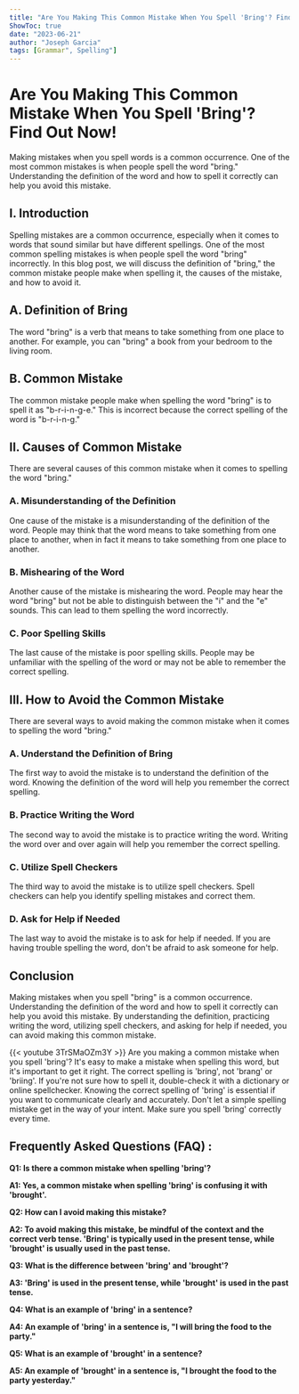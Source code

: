 ```yaml
---
title: "Are You Making This Common Mistake When You Spell 'Bring'? Find Out Now!"
ShowToc: true 
date: "2023-06-21"
author: "Joseph Garcia" 
tags: [Grammar", Spelling"]
---
```

# Are You Making This Common Mistake When You Spell 'Bring'? Find Out Now!

Making mistakes when you spell words is a common occurrence. One of the most common mistakes is when people spell the word "bring." Understanding the definition of the word and how to spell it correctly can help you avoid this mistake.

## I. Introduction

Spelling mistakes are a common occurrence, especially when it comes to words that sound similar but have different spellings. One of the most common spelling mistakes is when people spell the word "bring" incorrectly. In this blog post, we will discuss the definition of "bring," the common mistake people make when spelling it, the causes of the mistake, and how to avoid it.

## A. Definition of Bring

The word "bring" is a verb that means to take something from one place to another. For example, you can "bring" a book from your bedroom to the living room.

## B. Common Mistake

The common mistake people make when spelling the word "bring" is to spell it as "b-r-i-n-g-e." This is incorrect because the correct spelling of the word is "b-r-i-n-g."

## II. Causes of Common Mistake

There are several causes of this common mistake when it comes to spelling the word "bring." 

### A. Misunderstanding of the Definition

One cause of the mistake is a misunderstanding of the definition of the word. People may think that the word means to take something from one place to another, when in fact it means to take something from one place to another.

### B. Mishearing of the Word

Another cause of the mistake is mishearing the word. People may hear the word "bring" but not be able to distinguish between the "i" and the "e" sounds. This can lead to them spelling the word incorrectly.

### C. Poor Spelling Skills

The last cause of the mistake is poor spelling skills. People may be unfamiliar with the spelling of the word or may not be able to remember the correct spelling. 

## III. How to Avoid the Common Mistake

There are several ways to avoid making the common mistake when it comes to spelling the word "bring." 

### A. Understand the Definition of Bring

The first way to avoid the mistake is to understand the definition of the word. Knowing the definition of the word will help you remember the correct spelling.

### B. Practice Writing the Word

The second way to avoid the mistake is to practice writing the word. Writing the word over and over again will help you remember the correct spelling.

### C. Utilize Spell Checkers

The third way to avoid the mistake is to utilize spell checkers. Spell checkers can help you identify spelling mistakes and correct them.

### D. Ask for Help if Needed

The last way to avoid the mistake is to ask for help if needed. If you are having trouble spelling the word, don't be afraid to ask someone for help. 

## Conclusion

Making mistakes when you spell "bring" is a common occurrence. Understanding the definition of the word and how to spell it correctly can help you avoid this mistake. By understanding the definition, practicing writing the word, utilizing spell checkers, and asking for help if needed, you can avoid making this common mistake.

{{< youtube 3TrSMaOZm3Y >}} 
Are you making a common mistake when you spell 'bring'? It's easy to make a mistake when spelling this word, but it's important to get it right. The correct spelling is 'bring', not 'brang' or 'briing'. If you're not sure how to spell it, double-check it with a dictionary or online spellchecker. Knowing the correct spelling of 'bring' is essential if you want to communicate clearly and accurately. Don't let a simple spelling mistake get in the way of your intent. Make sure you spell 'bring' correctly every time.

## Frequently Asked Questions (FAQ) :
**Q1: Is there a common mistake when spelling 'bring'?**

**A1: Yes, a common mistake when spelling 'bring' is confusing it with 'brought'.**

**Q2: How can I avoid making this mistake?**

**A2: To avoid making this mistake, be mindful of the context and the correct verb tense. 'Bring' is typically used in the present tense, while 'brought' is usually used in the past tense.**

**Q3: What is the difference between 'bring' and 'brought'?**

**A3: 'Bring' is used in the present tense, while 'brought' is used in the past tense.**

**Q4: What is an example of 'bring' in a sentence?**

**A4: An example of 'bring' in a sentence is, "I will bring the food to the party."**

**Q5: What is an example of 'brought' in a sentence?**

**A5: An example of 'brought' in a sentence is, "I brought the food to the party yesterday."**





